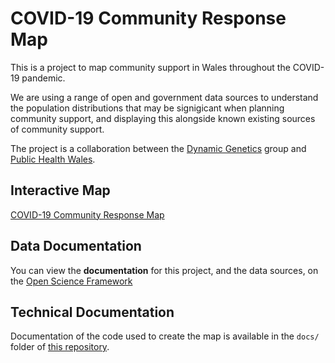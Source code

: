 # COVID-19 Community Response Map

This is a project to map community support in Wales throughout the COVID-19 pandemic.

We are using a range of open and government data sources to understand the population
distributions that may be signigicant when planning community support,
and displaying this alongside known existing sources of community support.

The project is a collaboration between the [Dynamic Genetics](http://dynamicgenetics.org) 
group and [Public Health Wales](https://phw.nhs.wales).

## Interactive Map

[COVID-19 Community Response Map](https://covidresponsemap.wales)

## Data Documentation

You can view the **documentation** for this project, and the data sources,
on the [Open Science Framework](https://bit.ly/covidresponsemapwiki)

## Technical Documentation  

Documentation of the code used to create the map is available in the `docs/` folder of [this repository](https://covidresponsemap.wales/docs/build/html/index.html). 